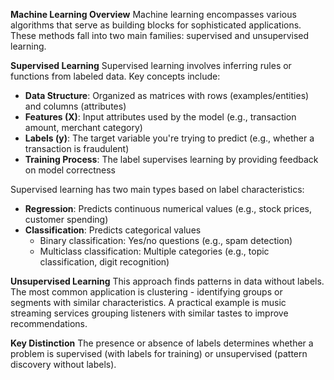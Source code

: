 **Machine Learning Overview**
Machine learning encompasses various algorithms that serve as building blocks for sophisticated applications. These methods fall into two main families: supervised and unsupervised learning.

**Supervised Learning**
Supervised learning involves inferring rules or functions from labeled data. Key concepts include:

- **Data Structure**: Organized as matrices with rows (examples/entities) and columns (attributes)
- **Features (X)**: Input attributes used by the model (e.g., transaction amount, merchant category)
- **Labels (y)**: The target variable you're trying to predict (e.g., whether a transaction is fraudulent)
- **Training Process**: The label supervises learning by providing feedback on model correctness

Supervised learning has two main types based on label characteristics:
- **Regression**: Predicts continuous numerical values (e.g., stock prices, customer spending)
- **Classification**: Predicts categorical values
  - Binary classification: Yes/no questions (e.g., spam detection)
  - Multiclass classification: Multiple categories (e.g., topic classification, digit recognition)

**Unsupervised Learning**
This approach finds patterns in data without labels. The most common application is clustering - identifying groups or segments with similar characteristics. A practical example is music streaming services grouping listeners with similar tastes to improve recommendations.

**Key Distinction**
The presence or absence of labels determines whether a problem is supervised (with labels for training) or unsupervised (pattern discovery without labels).